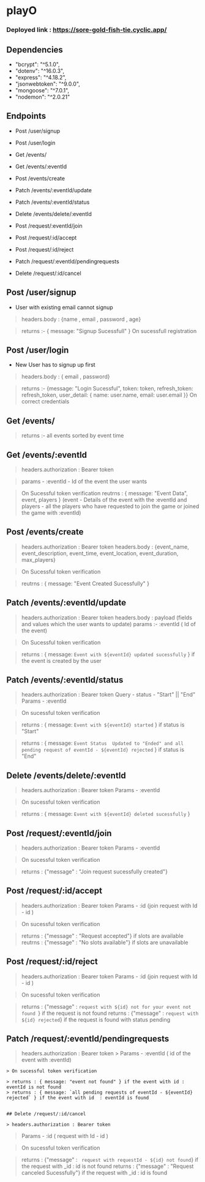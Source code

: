 # playO

### Deployed link : https://sore-gold-fish-tie.cyclic.app/


## Dependencies 

* "bcrypt": "^5.1.0",
* "dotenv": "^16.0.3",
 * "express": "^4.18.2",
 * "jsonwebtoken": "^9.0.0",
 * "mongoose": "^7.0.1",
 * "nodemon": "^2.0.21"
 
 ## Endpoints
 
 * Post  /user/signup
 
 * Post /user/login
 
 * Get /events/
 
 * Get /events/:eventId
 
 * Post /events/create
 
 * Patch /events/:eventId/update
 
 * Patch /events/:eventId/status
 
 * Delete /events/delete/:eventId
 
 * Post /request/:eventId/join
 
 * Post /request/:id/accept
 
 * Post /request/:id/reject
 
 * Patch /request/:eventId/pendingrequests
 
 * Delete /request/:id/cancel
 
 
 ##  Post  /user/signup
 
 * User with existing email cannot signup
  
 > headers.body : {name , email , password , age}
 
 > returns :- { message: "Signup Sucessfull" }  On sucessfull registration
 
 ## Post /user/login
 
 * New User has to signup up first
 
 > headers.body : { email , password}
 
 > returns :- {message: "Login Sucessful", token: token, refresh_token: refresh_token, user_detail: { name: user.name, email: user.email }} On correct credentials 
 
 ## Get /events/ 
 
 > returns :- all events sorted by event time
 
 
 ## Get /events/:eventId   
 
 > headers.authorization : Bearer token
 
 > params - :eventId - Id of the event the user wants
 
 > On Sucessful token verification 
 > reutrns : { message: "Event Data", event, players } (event - Details of the event with the :eventId  and players -  all the players who have requested to join the game or joined the game with :eventId)
 
  ## Post /events/create
 
  > headers.authorization : Bearer token
  >headers.body : {event_name, event_description, event_time, event_location, event_duration, max_players}
  
  > On Sucessful token verification 
  
  > reutrns : { message: "Event Created Sucessfully" }
  
  ## Patch /events/:eventId/update
  
   > headers.authorization : Bearer token
   > headers.body : payload (fields and values which the user wants to update)
   > params :- :eventId ( Id of the event)
   
   > On Sucessful token verification
   
   > returns : { message: `Event with ${eventId} updated sucessfully` } if the event is created by the user 
   
   ## Patch /events/:eventId/status
   
   > headers.authorization : Bearer token
   > Query - status - "Start" || "End"
   > Params - :eventId
   
   > On sucessful token verification
   
   > returns : { message: `Event with ${eventId} started` }  if status is "Start"
   
   > returns : { message: `Event Status  Updated to "Ended" and all pending request of eventId - ${eventId} rejected` }  if status is "End"
   
   
  ## Delete /events/delete/:eventId
   
   > headers.authorization : Bearer token
   > Params - :eventId
   
   > On sucessful token verification
   
   > returns : { message: `Event with ${eventId} deleted sucessfully` }
   
   ## Post /request/:eventId/join
   
   > headers.authorization : Bearer token
   > Params - :eventId
   
   > On sucessful token verification
   
   > returns : {"message" :  "Join request sucessfully created"}
   
   ## Post /request/:id/accept
   
   > headers.authorization : Bearer token
   > Params - :id (join request with Id - id )
   
   > On sucessful token verification
   
   >returns : {"message" : "Request accepted"} if slots are available
   > reutrns : {"message" : "No slots available"}  if slots are unavailable
   
   ## Post /request/:id/reject
   
   > headers.authorization : Bearer token
   > Params - :id (join request with Id - id )
   
   > On sucessful token verification
   
   > returns : {"message" : `request with ${id} not for your event not found `}  if the request is not found
   > returns : {"message" : `request with ${id} rejected`} if the request is found with status pending
   
   ## Patch /request/:eventId/pendingrequests
   
   > headers.authorization : Bearer token
    > Params - :eventId ( id of the event with :eventId)
    
    > On sucessful token verification
    
    > returns : { message: "event not found" } if the event with id : eventId is not found
    > returns : { message: `all pending requests of eventId - ${eventId} rejected` } if the event with id  : eventId is found
    
    
    ## Delete /request/:id/cancel
    
    > headers.authorization : Bearer token
   > Params - :id ( request with Id - id )
   
   > On sucessful token verification
   
   > returns : {"message" : ` request with requestId - ${id} not found`} if the request with _id : id is not found 
   > returns : {"message" : "Request canceled Sucessfully"} if the request with _id : id is found
   
   
   
   
   
   
   
   
   
  
  
 
